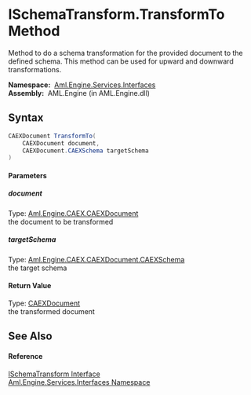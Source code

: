 ISchemaTransform.TransformTo Method
===================================
Method to do a schema transformation for the provided document to the defined schema. This method can be used for upward and downward transformations.

  **Namespace:**  [Aml.Engine.Services.Interfaces][1]  
  **Assembly:**  AML.Engine (in AML.Engine.dll)

Syntax
------

```csharp
CAEXDocument TransformTo(
	CAEXDocument document,
	CAEXDocument.CAEXSchema targetSchema
)
```

#### Parameters

##### *document*
Type: [Aml.Engine.CAEX.CAEXDocument][2]  
the document to be transformed

##### *targetSchema*
Type: [Aml.Engine.CAEX.CAEXDocument.CAEXSchema][3]  
the target schema

#### Return Value
Type: [CAEXDocument][2]  
the transformed document

See Also
--------

#### Reference
[ISchemaTransform Interface][4]  
[Aml.Engine.Services.Interfaces Namespace][1]  

[1]: ../README.md
[2]: ../../Aml.Engine.CAEX/CAEXDocument/README.md
[3]: ../../Aml.Engine.CAEX/CAEXDocument_CAEXSchema/README.md
[4]: README.md
[5]: https://www.automationml.org
[6]: ../../icons/logoShade.png